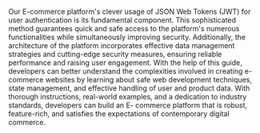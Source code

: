 Our E-commerce platform's clever usage of JSON Web Tokens (JWT) for user authentication is its fundamental component. This sophisticated method guarantees quick and safe access to the platform's numerous functionalities while simultaneously improving security. Additionally, the architecture of the platform incorporates effective data management strategies and cutting-edge security measures, ensuring reliable performance and raising user engagement.
With the help of this guide, developers can better understand the complexities involved in creating e-commerce websites by learning about safe web development techniques, state management, and effective handling of user and product data. With thorough instructions, real-world examples, and a dedication to industry standards, developers can build an E- commerce platform that is robust, feature-rich, and satisfies the expectations of contemporary digital commerce.
